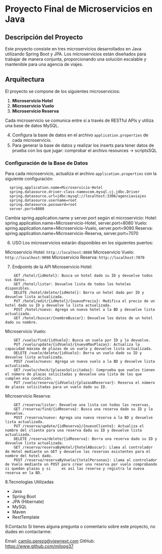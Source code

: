 # Proyecto Final de Microservicios en Java

## Descripción del Proyecto

Este proyecto consiste en tres microservicios desarrollados en Java utilizando Spring Boot y JPA. Los microservicios están diseñados para trabajar de manera conjunta, proporcionando una solución escalable y mantenible para una agencia de viajes.

## Arquitectura

El proyecto se compone de los siguientes microservicios:

1. **Microservicio Hotel**
2. **Microservicio Vuelo**
3. **Microservicio Reserva**

Cada microservicio se comunica entre sí a través de RESTful APIs y utiliza una base de datos MySQL.

4. Configura la base de datos en el archivo `application.properties` de cada microservicio.
5. Para generar la base de datos y realizar los inserts para tener datos de prueba con los que jugar: comprobar el archivo resources -> scriptsSQL

### Configuración de la Base de Datos

Para cada microservicio, actualiza el archivo `application.properties` con la siguiente configuración:

```properties
  spring.application.name=Microservicio-Hotel
  spring.datasource.driver-class-name=com.mysql.cj.jdbc.Driver
  spring.datasource.url=jdbc:mysql://localhost:3306/agenciaviajes
  spring.datasource.username=root
  spring.datasource.password=root
  server.port=8080
```
Cambia spring.application.name y server.port según el microservicio:
Hotel: spring.application.name=Microservicio-Hotel, server.port=8080
Vuelo: spring.application.name=Microservicio-Vuelo, server.port=9090
Reserva: spring.application.name=Microservicio-Reserva, server.port=7070

6. USO
 Los microservicios estarán disponibles en los siguientes puertos:

  Microservicio Hotel:
    `http://localhost:8080`
  Microservicio Vuelo:
    `http://localhost:9090`
  Microservicio Reserva:
    `http://localhost:7070`

7. Endpoints de la API
Microservicio Hotel:
```
    GET /hotel/{idHotel}: Busca un hotel dado su ID y devuelve todos sus datos.
    GET /hotel/listar: Devuelve lista de todos los hoteles disponibles.
    DELETE /hotel/delete/{idHotel}: Borra un hotel dado por ID y devuelve lista actualizada.
    PUT /hotel/edit/{idHotel}/{nuevoPrecio}: Modifica el precio de un hotel dado su ID y devuelve la lista actualizada.
    POST /hotel/nuevo: Agrega un nuevo hotel a la BD y devuelve lista actualizada.
    GET /hotel/buscar/{nombreBuscar}: Devuelve los datos de un hotel dado su nombre.
```
Microservicio Vuelo:
```
    GET /vuelo/find/{idVuelo}: Busca un vuelo por ID y lo devuelve.
    PUT /vuelo/update/{idVuelo}/{nuevoMaxPlazas}: Actualiza la capacidad máxima de plazas de un vuelo y devuelve lista actualizada.
    DELETE /vuelo/delete/{idVuelo}: Borra un vuelo dado su ID y devuelve lista actualizada.
    POST /vuelo/nuevo: Agrega un nuevo vuelo a la BD y devuelve lista actualizada.
    GET /vuelo/check/{plazasSolicitadas}: Comprueba que vuelos tienen el número de plazas solicitadas y devuelve una lista de los que cumplen esa condición.
    PUT /vuelo/reserva/{idVuelo}/{plazasAReservar}: Reserva el número de plazas solicitadas para un vuelo dado su ID.
```
Microservicio Reserva:
```
    GET /reserva/listar: Devuelve una lista con todas las reservas.
    GET /reserva/find/{idReserva}: Busca una reserva dado su ID y la devuelve.
    POST /reserva/nuevo: Agrega una nueva reserva a la BD y devuelve lista actualizada.
    PUT /reserva/update/{idReserva}/{nuevoCliente}: Actualiza el nombre del cliente para una reserva dada su ID y devuelve lista actualizada.
    DELETE /reserva/delete/{idReserva}: Borra una reserva dado su ID y devuelve lista actualizada.
    GET /reserva/reservaByHotel/{hotelABuscar}: Llama al controlador de Hotel mediante un GET y devuelve las reservas existentes para el nombre del hotel dado.
    POST /reserva/reservaByVuelo/{totalPersonas}: Llama al controlador de Vuelo mediante un POST para crear una reserva por vuelo comprobando si quedan plazas y si     es así las reserva y registra la nueva reserva en la BD.
```
8.Tecnologías Utilizadas
  - Java
  - Spring Boot
  - JPA (Hibernate)
  - MySQL
  - Maven
  - RestTemplate
    
9.Contacto
Si tienes alguna pregunta o comentario sobre este proyecto, no dudes en contactarme:

Email: camilo.perezg@viewnext.com
GitHub: https://www.github.com/milopg37
